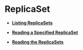 # ReplicaSet<a name="cce_02_0181"></a>

-   **[Listing ReplicaSets](listing-replicasets.md)**  

-   **[Reading a Specified ReplicaSet](reading-a-specified-replicaset.md)**  

-   **[Reading the ReplicaSets](reading-the-replicasets.md)**  


